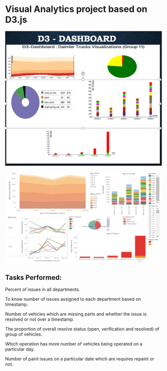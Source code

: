 # Visual Analytics project based on D3.js

![Alt text](d3_dashboard.png?raw=true "D3 Dashboard")

![Alt text](tableau_dashboard.png?raw=true "Tableau Dashboard")

## Tasks Performed:

Percent of issues in all departments.

To know number of issues assigned to each department based on timestamp.

Number of vehicles which are missing parts and whether the issue is resolved or not over a timestamp.

The proportion of overall resolve status (open, verification and resolved) of group of vehicles.

Which operation has more number of vehicles being operated on a particular day.

Number of paint issues on a particular date which are requires repaint or not.
